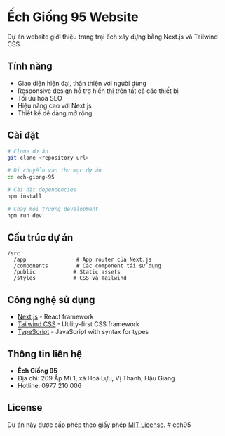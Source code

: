 # Ếch Giống 95 Website

Dự án website giới thiệu trang trại ếch xây dựng bằng Next.js và Tailwind CSS.

## Tính năng

- Giao diện hiện đại, thân thiện với người dùng
- Responsive design hỗ trợ hiển thị trên tất cả các thiết bị
- Tối ưu hóa SEO
- Hiệu năng cao với Next.js
- Thiết kế dễ dàng mở rộng

## Cài đặt

```bash
# Clone dự án
git clone <repository-url>

# Di chuyển vào thư mục dự án
cd ech-giong-95

# Cài đặt dependencies
npm install

# Chạy môi trường development
npm run dev
```

## Cấu trúc dự án

```
/src
  /app                # App router của Next.js
  /components         # Các component tái sử dụng
  /public            # Static assets
  /styles            # CSS và Tailwind
```

## Công nghệ sử dụng

- [Next.js](https://nextjs.org/) - React framework
- [Tailwind CSS](https://tailwindcss.com/) - Utility-first CSS framework
- [TypeScript](https://www.typescriptlang.org/) - JavaScript with syntax for types

## Thông tin liên hệ

- **Ếch Giống 95**
- Địa chỉ: 209 Ấp Mĩ 1, xã Hoả Lựu, Vị Thanh, Hậu Giang
- Hotline: 0977 210 006

## License

Dự án này được cấp phép theo giấy phép [MIT License](LICENSE).
#   e c h 9 5  
 